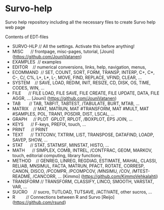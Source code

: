 # Survo-help
Survo help repository including all the necessary files to create Survo help web page

Contents of EDT-files
* SURVO-HLP // All the settings. Activate this before anything!
* MISC      // frontpage, misc-pages, tutorial, [Jouni] (https://github.com/JouniVatanen)
* EXAMPLES  // examples
* EDITOR    // numerical conversions, links, help, navigation, menus,
* ECOMMAND  // SET, COUNT, SORT, FORM, TRANSP, INTERP, C+, C*, C-, C/, C%, L+, L*, L-, MOVE, FIND, REPLACE, VFIND, CLEAR, ...
* SYSTEM    // SAVE, LOAD, REDIM, INIT, RESIZE, CD, DISK, OS, TIME, CODES, WIN, ...
* FILE      // FILE LOAD, FILE SAVE, FILE CREATE, FILE UPDATE, DATA, FILE AGGR, ... [Jouni] (https://github.com/JouniVatanen)
* TAB       // TAB, TABFIT, TABTEST, /TABULATE, BURT, MTAB, ...
* MATRIX    // MAT, MATRUN, MAT #TRANSFORM, MAT #MULT, MAT #SAMPLES, POL, TRAN1, POSDIR, DIST, LSCAL, ...
* GRAPH     // PLOT  GPLOT, RPLOT, /BOXPLOT, EPS JOIN, ...
* KEYS      // F-keys, PREFIX, touch, ...
* PRINT     // PRINT
* TEXT      // TXTCONV, TXTRIM, LIST, TRANSPOSE, DATAFIND, LOADP, SAVEP, SHOW, ...
* STAT      // STAT, STATMSF, MINSTAT, HISTO, ...
* MATH      // SIMPLEX, COMB, INTREL, /CONTFRAC, GEOM, MARKOV, touch, editorial computing, library functions,
* METHOD    // GENREG, LINREG, REGDIAG, ESTIMATE, MAHAL, CLASSI, RELIAB, MNSIMUL, FACTA, MATRUN, PFACT, ROTATE, CORRESP, CANON, DISCO, /PCOMPR, /PCOMPCOV, /MNSIMU, /COV, /MTEST-README, /CANCORR, ... [Kimmo] (https://github.com/KimmoVehkalahti)
* TRANSFORM // TRANSFORM, CLASSIFY, LINCO, SMOOTH, VARSTAT, VAR, ...
* SUCRO     // sucro, TUTLOAD, TUTSAVE, /ACTIVATE, other sucros, ...
* R         // Connections between R and Survo [Reijo] (https://github.com/rsund)
